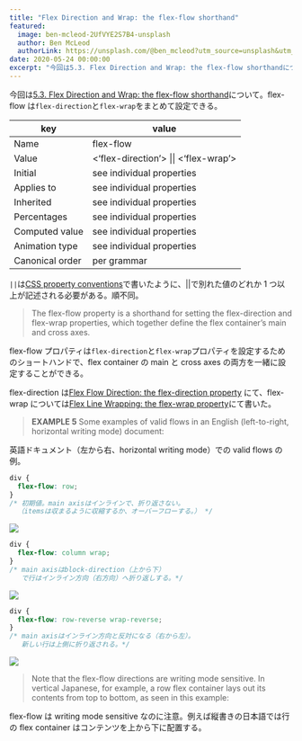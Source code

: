```yaml
---
title: "Flex Direction and Wrap: the flex-flow shorthand"
featured:
  image: ben-mcleod-2UfVYE2S7B4-unsplash
  author: Ben McLeod
  authorLink: https://unsplash.com/@ben_mcleod?utm_source=unsplash&utm_medium=referral&utm_content=creditCopyText
date: 2020-05-24 00:00:00
excerpt: "今回は5.3. Flex Direction and Wrap: the flex-flow shorthandについて。flex-flowは`flex-direction`と`flex-wrap`をまとめて設定できる。"
---
```


今回は[5.3. Flex Direction and Wrap: the flex-flow shorthand](https://www.w3.org/TR/css-flexbox-1/#flex-flow-property)について。flex-flow は`flex-direction`と`flex-wrap`をまとめて設定できる。

| key             | value                                         |
| --------------- | --------------------------------------------- |
| Name            | flex-flow                                     |
| Value           | <‘flex-direction’> &#124;&#124; <‘flex-wrap’> |
| Initial         | see individual properties                     |
| Applies to      | see individual properties                     |
| Inherited       | see individual properties                     |
| Percentages     | see individual properties                     |
| Computed value  | see individual properties                     |
| Animation type  | see individual properties                     |
| Canonical order | per grammar                                   |

`||`は[CSS property conventions](https://memolog.org/2020/css-property-conventions.html)で書いたように、||で別れた値のどれか 1 つ以上が記述される必要がある。順不同。

> The flex-flow property is a shorthand for setting the flex-direction and flex-wrap properties, which together define the flex container’s main and cross axes.

flex-flow プロパティは`flex-direction`と`flex-wrap`プロパティを設定するためのショートハンドで、flex container の main と cross axes の両方を一緒に設定することができる。

flex-direction は[Flex Flow Direction: the flex-direction property](https://memolog.org/2020/flex-flow-direction.html)
にて、flex-wrap については[Flex Line Wrapping: the flex-wrap property](https://memolog.org/2020/flex-wrap-property.html)にて書いた。

> **EXAMPLE 5**
> Some examples of valid flows in an English (left-to-right, horizontal writing mode) document:

英語ドキュメント（左から右、horizontal writing mode）での valid flows の例。

```css
div {
  flex-flow: row;
}
/* 初期値。main axisはインラインで、折り返さない。
  （itemsは収まるように収縮するか、オーバーフローする。） */
```

<img src="https://www.w3.org/TR/css-flexbox-1/images/flex-flow1.svg" />

```css
div {
  flex-flow: column wrap;
}
/* main axisはblock-direction（上から下）
   で行はインライン方向（右方向）へ折り返しする。*/
```

<img src="https://www.w3.org/TR/css-flexbox-1/images/flex-flow2.svg" />

```css
div {
  flex-flow: row-reverse wrap-reverse;
}
/* main axisはインライン方向と反対になる（右から左）。
   新しい行は上側に折り返される。*/
```

<img src="https://www.w3.org/TR/css-flexbox-1/images/flex-flow3.svg" />

> Note that the flex-flow directions are writing mode sensitive. In vertical Japanese, for example, a row flex container lays out its contents from top to bottom, as seen in this example:

flex-flow は writing mode sensitive なのに注意。例えば縦書きの日本語では行の flex container はコンテンツを上から下に配置する。
